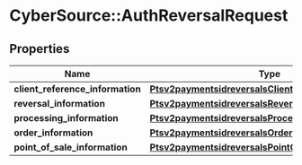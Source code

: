 # CyberSource::AuthReversalRequest

## Properties
Name | Type | Description | Notes
------------ | ------------- | ------------- | -------------
**client_reference_information** | [**Ptsv2paymentsidreversalsClientReferenceInformation**](Ptsv2paymentsidreversalsClientReferenceInformation.md) |  | [optional] 
**reversal_information** | [**Ptsv2paymentsidreversalsReversalInformation**](Ptsv2paymentsidreversalsReversalInformation.md) |  | [optional] 
**processing_information** | [**Ptsv2paymentsidreversalsProcessingInformation**](Ptsv2paymentsidreversalsProcessingInformation.md) |  | [optional] 
**order_information** | [**Ptsv2paymentsidreversalsOrderInformation**](Ptsv2paymentsidreversalsOrderInformation.md) |  | [optional] 
**point_of_sale_information** | [**Ptsv2paymentsidreversalsPointOfSaleInformation**](Ptsv2paymentsidreversalsPointOfSaleInformation.md) |  | [optional] 


